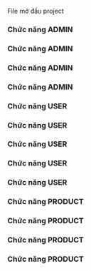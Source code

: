 File mở đầu project


### Chức năng ADMIN
### Chức năng ADMIN
### Chức năng ADMIN
### Chức năng ADMIN

### Chức năng USER
### Chức năng USER
### Chức năng USER
### Chức năng USER
### Chức năng USER

### Chức năng PRODUCT
### Chức năng PRODUCT
### Chức năng PRODUCT
### Chức năng PRODUCT